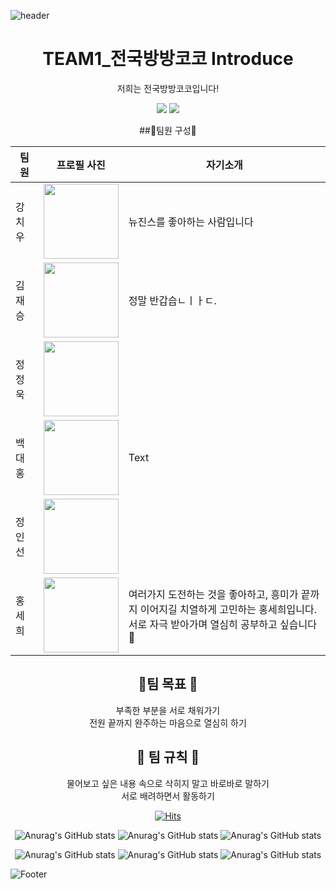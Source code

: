 ![header](https://camo.githubusercontent.com/bed077e98537eaab6f7a1bf122fac080c09ecc7035737cba28171d309efec8a5/68747470733a2f2f63617073756c652d72656e6465722e76657263656c2e6170702f6170693f747970653d736861726b26636f6c6f723d6772616469656e74266865696768743d313430)
<div align=center>


# TEAM1_전국방방코코 Introduce
저희는 전국방방코코입니다!
<p>
  <img src="https://img.shields.io/badge/swift-F05138?style=flat-square&logo=Swift&logoColor=white"/>
  <a href="https://discord.gg/fzwmJ5vRGn"><img src="https://img.shields.io/badge/discord-5865F2?style=flat-square&logo=Discord&logoColor=white"/></a>
</p>

##👤팀원 구성👤


| 팀원   | 프로필 사진| 자기소개 |
| ------ | ------ | ----------- |
| 강치우 | <img width="120" height="120" border:0px src="https://github.com/APP-iOS3rd/TEAM1_CodingEveryWhere/assets/112779139/7055510f-067b-4d31-8b75-762a3d07bb64"/>| 뉴진스를 좋아하는 사람입니다         |
| 김재승 | <img width="120" height="120" border:0px src="https://github.com/APP-iOS3rd/TEAM1_CodingEveryWhere/assets/141672096/76700313-13e2-493b-8784-3c6ba14bb30d"/>       |   정말 반갑습ㄴㅣㅏㄷ.          |
| 정정욱 | <img width="120" height="120" border:0px src="https://github.com/APP-iOS3rd/TEAM1_CodingEveryWhere/assets/54401641/18124bce-d159-4a4d-8ee2-65366eb53f0d"/>|             |
| 백대홍 | <img width="120" height="120" border:0px src="https://github.com/APP-iOS3rd/TEAM1_CodingEveryWhere/assets/75058050/b1e90fe5-defa-4521-985e-53fe607178fd"/>| Text        |
| 정인선 | <img width="120" height="120" border:0px src="https://github.com/APP-iOS3rd/TEAM1_CodingEveryWhere/assets/120158212/6db2684a-2d01-45b5-9c89-1dbb0091ff07"/>|             |
| 홍세희 | <img width="120" height="120" border:0px src="https://github.com/APP-iOS3rd/TEAM1_CodingEveryWhere/assets/103061387/b21a81ed-1c44-46bc-b9b4-93ca1e629067"/>| 여러가지 도전하는 것을 좋아하고, 흥미가 끝까지 이어지길 치열하게 고민하는 홍세희입니다. <br> 서로 자극 받아가며 열심히 공부하고 싶습니다🙌       |

## 🎯팀 목표 🎯

부족한 부분을 서로 채워가기  
전원 끝까지 완주하는 마음으로 열심히 하기  

## 📖 팀 규칙 📖
물어보고 싶은 내용 속으로 삭히지 말고 바로바로 말하기  
서로 배려하면서 활동하기  




[![Hits](https://hits.seeyoufarm.com/api/count/incr/badge.svg?url=https%3A%2F%2Fgithub.com%2FAPP-iOS3rd%2FTEAM1_CodingEveryWhere%2Ftree%2Fwoogiehttps%3A%2F%2Fgithub.com%2Fgjbae1212%2Fhit-counter&count_bg=%2379C83D&title_bg=%23E97E18&icon=swift.svg&icon_color=%23E7E7E7&title=Number+of+visitors+today&edge_flat=false)](https://hits.seeyoufarm.com)


![Anurag's GitHub stats](https://github-readme-stats.vercel.app/api?username=jeonguk29&theme=kacho_ga&show_icons=true)
![Anurag's GitHub stats](https://github-readme-stats.vercel.app/api?username=dearkang1&theme=transparent&show_icons=true)
![Anurag's GitHub stats](https://github-readme-stats.vercel.app/api?username=withseon&theme=shadow_red&show_icons=true)

![Anurag's GitHub stats](https://github-readme-stats.vercel.app/api?username=SAY-Hong&theme=synthwave&show_icons=true)
![Anurag's GitHub stats](https://github-readme-stats.vercel.app/api?username=martdealer&theme=dracula&show_icons=true)
![Anurag's GitHub stats](https://github-readme-stats.vercel.app/api?username=DevLarva&theme=calm_pink&show_icons=true)

</div>

![Footer](https://capsule-render.vercel.app/api?type=waving&color=auto&height=200&section=footer)
